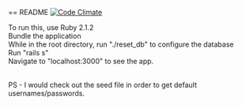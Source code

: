 == README
[![Code Climate](https://codeclimate.com/github/JDrost1818/FantasyFootball/badges/gpa.svg)](https://codeclimate.com/github/JDrost1818/FantasyFootball)

To run this, use Ruby 2.1.2<br>
Bundle the application<br>
While in the root directory, run "./reset_db" to configure the database<br>
Run "rails s"<br>
Navigate to "localhost:3000" to see the app.<br><br>

PS - I would check out the seed file in order to get default usernames/passwords.
